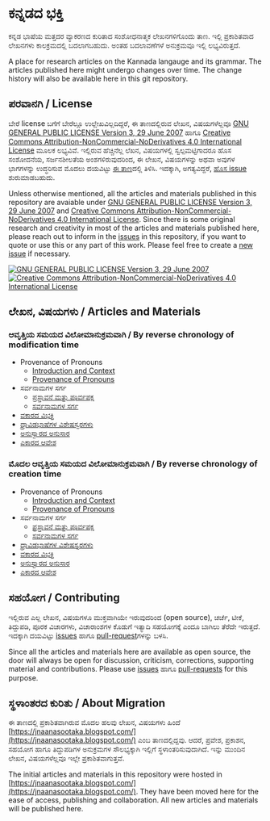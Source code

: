 # ಕನ್ನಡದ ಭಕ್ತಿ

ಕನ್ನಡ ಭಾಷೆಯ ಮತ್ತದರ ವ್ಯಾಕರಣದ ಕುರಿತಾದ ಸಂಶೋಧನಾತ್ಮಕ ಲೇಖನಗಳಿಗೊಂದು ತಾಣ.
ಇಲ್ಲಿ ಪ್ರಕಾಶಿತವಾದ ಲೇಖನಗಳು ಕಾಲಕ್ರಮದಲ್ಲಿ ಬದಲಾಗಬಹುದು.
ಅಂತಹ ಬದಲಾವಣೆಗಳೆ ಅನುಕ್ರಮವೂ ಇಲ್ಲಿ ಲಭ್ಯವಿರುತ್ತದೆ.

A place for research articles on the Kannada langauge and its grammar.
The articles published here might undergo changes over time.
The change history will also be available here in this git repository.

## ಪರವಾನಗಿ / License

ಬೇರೆ license ಬಗೆಗೆ ಬೇರೆಲ್ಲೂ ಉಲ್ಲೇಖವಿಲ್ಲದಿದ್ದರೆ, ಈ ತಾಣದಲ್ಲಿರುವ ಲೇಖನ, ವಿಷಯಗಳೆಲ್ಲವೂ [GNU GENERAL PUBLIC LICENSE Version 3, 29 June 2007](LICENSE) ಹಾಗೂ [Creative Commons Attribution-NonCommercial-NoDerivatives 4.0 International License](http://creativecommons.org/licenses/by-nc-nd/4.0/) ಮೂಲಕ ಲಭ್ಯವಿವೆ.
ಇಲ್ಲಿರುವ ಹೆಚ್ಚಿನೆಲ್ಲ ಲೆಖನ, ವಿಷಯಗಳಲ್ಲಿ ಸ್ವಲ್ಪಮಟ್ಟಿಗಾದರೂ ಹೊಸ ಸಂಶೋದನೆಯ, ಸರ್ಜನಶೀಲತೆಯ ಅಂಶಗಳಿರುವುದರಿಂದ, ಈ ಲೇಖನ, ವಿಷಯಗಳನ್ನು ಅಥವಾ ಅವುಗಳ ಭಾಗಗಳನ್ನು ಉದ್ಧರಿಸುವ ಮೊದಲು ದಯವಿಟ್ಟು [ಈ ತಾಣ](../../issues)ದಲ್ಲಿ ತಿಳಿಸಿ. ಇದಕ್ಕಾಗಿ, ಅಗತ್ಯವಿದ್ದರೆ, [ಹೊಸ issue](../../issues/new) ಶುರುಮಾಡಬಹುದು.

Unless otherwise mentioned, all the articles and materials published in this repository are avaiable under [GNU GENERAL PUBLIC LICENSE Version 3, 29 June 2007](LICENSE) and [Creative Commons Attribution-NonCommercial-NoDerivatives 4.0 International License](http://creativecommons.org/licenses/by-nc-nd/4.0/).
Since there is some original research and creativity in most of the articles and materials published here, please reach out to inform in the [issues](../../issues) in this repository, if you want to quote or use this or any part of this work.
Please feel free to create a [new issue](../../issues/new) if necessary.

[![GNU GENERAL PUBLIC LICENSE Version 3, 29 June 2007](https://www.gnu.org/graphics/gplv3-127x51.png)](https://www.gnu.org/licenses/gpl-3.0.en.html) [![Creative Commons Attribution-NonCommercial-NoDerivatives 4.0 International License](https://i.creativecommons.org/l/by-nc-nd/4.0/88x31.png)](http://creativecommons.org/licenses/by-nc-nd/4.0/)

## ಲೇಖನ, ವಿಷಯಗಳು / Articles and Materials

### ಆವೃತ್ತಿಯ ಸಮಯದ ವಿಲೋಮಾನುಕ್ರಮವಾಗಿ / By reverse chronology of modification time
  
- Provenance of Pronouns
	 - [Introduction and Context](content/Provenance%20of%20Pronouns/Introduction%20and%20Context.md)
	 - [Provenance of Pronouns](content/Provenance%20of%20Pronouns/Provenance%20of%20Pronouns.md)
- ಸರ್ವನಾಮಗಳ ಸರ್ಗ
	 - [ಪ್ರಸ್ತಾವನೆ ಮತ್ತು ಪೂರ್ವಪಕ್ಷ](content/ಸರ್ವನಾಮಗಳ%20ಸರ್ಗ/ಪ್ರಸ್ತಾವನೆ%20ಮತ್ತು%20ಪೂರ್ವಪಕ್ಷ.md)
	 - [ಸರ್ವನಾಮಗಳ ಸರ್ಗ](content/ಸರ್ವನಾಮಗಳ%20ಸರ್ಗ/ಸರ್ವನಾಮಗಳ%20ಸರ್ಗ.md)
- [ವಕಾರದ ವಿಭಕ್ತಿ](content/ವಕಾರದ%20ವಿಭಕ್ತಿ.md)
- [ದ್ರಾವಿಡಭಾಷೆಗಳ ವಿಶೇಷಸ್ವರಗಳು](content/ದ್ರಾವಿಡಭಾಷೆಗಳ%20ವಿಶೇಷಸ್ವರಗಳು.md)
- [ಅನುಸ್ವಾರದ ಅನುಸಾರ](content/ಅನುಸ್ವಾರದ%20ಅನುಸಾರ.md)
- [ಎಕಾರದ ಆವೇಶ](content/ಎಕಾರದ%20ಆವೇಶ.md)

### ಮೊದಲ ಆವೃತ್ತಿಯ ಸಮಯದ ವಿಲೋಮಾನುಕ್ರಮವಾಗಿ / By reverse chronology of creation time
  
- Provenance of Pronouns
	 - [Introduction and Context](content/Provenance%20of%20Pronouns/Introduction%20and%20Context.md)
	 - [Provenance of Pronouns](content/Provenance%20of%20Pronouns/Provenance%20of%20Pronouns.md)
- ಸರ್ವನಾಮಗಳ ಸರ್ಗ
	 - [ಪ್ರಸ್ತಾವನೆ ಮತ್ತು ಪೂರ್ವಪಕ್ಷ](content/ಸರ್ವನಾಮಗಳ%20ಸರ್ಗ/ಪ್ರಸ್ತಾವನೆ%20ಮತ್ತು%20ಪೂರ್ವಪಕ್ಷ.md)
	 - [ಸರ್ವನಾಮಗಳ ಸರ್ಗ](content/ಸರ್ವನಾಮಗಳ%20ಸರ್ಗ/ಸರ್ವನಾಮಗಳ%20ಸರ್ಗ.md)
- [ದ್ರಾವಿಡಭಾಷೆಗಳ ವಿಶೇಷಸ್ವರಗಳು](content/ದ್ರಾವಿಡಭಾಷೆಗಳ%20ವಿಶೇಷಸ್ವರಗಳು.md)
- [ವಕಾರದ ವಿಭಕ್ತಿ](content/ವಕಾರದ%20ವಿಭಕ್ತಿ.md)
- [ಅನುಸ್ವಾರದ ಅನುಸಾರ](content/ಅನುಸ್ವಾರದ%20ಅನುಸಾರ.md)
- [ಎಕಾರದ ಆವೇಶ](content/ಎಕಾರದ%20ಆವೇಶ.md)


## ಸಹಯೋಗ / Contributing

ಇಲ್ಲಿರುವ ಎಲ್ಲ ಲೇಖನ, ವಿಷಯಗಳೂ ಮುಕ್ತವಾಗಿಯೇ ಇರುವುದರಿಂದ (open source), ಚರ್ಚೆ, ಟೀಕೆ, ತಿದ್ದುಪಡಿ, ಪೂರಕ ವಿಚಾರಗಳು, ವಿಚಾರಾಂಶಗಳ ಕೊಡುಗೆ ಇತ್ಯಾದಿ ಸಹಯೋಗಕ್ಕೆ ಎಂದೂ ಬಾಗಿಲು ತೆರೆದೇ ಇರುತ್ತದೆ.
ಇದಕ್ಕಾಗಿ ದಯವಿಟ್ಟು [issues](../../issues) ಹಾಗೂ [pull-request](../../pulls)ಗಳನ್ನು ಬಳಸಿ.

Since all the articles and materials here are available as open source, the door will always be open for discussion, criticism, corrections, supporting material and contributions.
Please use [issues](../../issues) ಹಾಗೂ [pull-requests](../../pulls) for this purpose.

## ಸ್ಥಳಾಂತರದ ಕುರಿತು / About Migration

ಈ ತಾಣದಲ್ಲಿ ಪ್ರಕಾಶಿತವಾಗಿರುವ ಮೊದಲ ಹಲವು ಲೇಖನ, ವಿಷಯಗಳು ಹಿಂದೆ [https://jnaanasootaka.blogspot.com/](https://jnaanasootaka.blogspot.com/) ಎಂಬ ತಾಣದಲ್ಲಿದ್ದವು.
ಆದರೆ, ಪ್ರವೇಶ, ಪ್ರಕಾಶನ, ಸಹಯೋಗ ಹಾಗೂ ತಿದ್ದುಪಡಿಗಳ ಅನುಕ್ರಮಗಳ ಸೌಲಭ್ಯಕ್ಕಾಗಿ ಇಲ್ಲಿಗೆ ಸ್ಥಳಾಂತರಿಸುವುದಾಗಿದೆ. ಇನ್ನು ಮುಂದಿನ ಲೇಖನ, ವಿಷಯಗಳೆಲ್ಲವೂ ಇಲ್ಲೇ ಪ್ರಕಾಶಿತವಾಗುತ್ತವೆ.

The initial articles and materials in this repository were hosted in [https://jnaanasootaka.blogspot.com/](https://jnaanasootaka.blogspot.com/).
They have been moved here for the ease of access, publishing and collaboration.
All new articles and materials will be published here.
